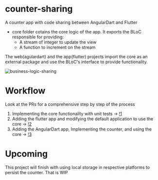 # counter-sharing
A counter app with code sharing between AngularDart and Flutter

* core folder cotains the core logic of the app. It exports the BLoC responsible for providing:
  * A stream of integer to update the view
  * A function to increment on the stream
  
The web(agulardart) and the app(flutter) projects import the core as an external package and use the BLoC's interface 
to provide functionality.


<img src="https://i.ibb.co/Xpsy2TZ/business-logic-sharing.jpg" alt="business-logic-sharing" border="0">

# Workflow
Look at the PRs for a comprehensive step by step of the process

1. Implementing the core functionality with unit tests -> [!1](https://github.com/raveesh-me/counter-sharing/pull/1)
2. Adding the flutter app and modifying the default application to use the core -> [!2](https://github.com/raveesh-me/counter-sharing/pull/2)
3. Adding the AngularDart app, Implementing the counter, and using the core -> [!3](https://github.com/raveesh-me/counter-sharing/pull/3)

# Upcoming
This project will finish with using local storage in respective platforms to persist the counter. That is WIP
